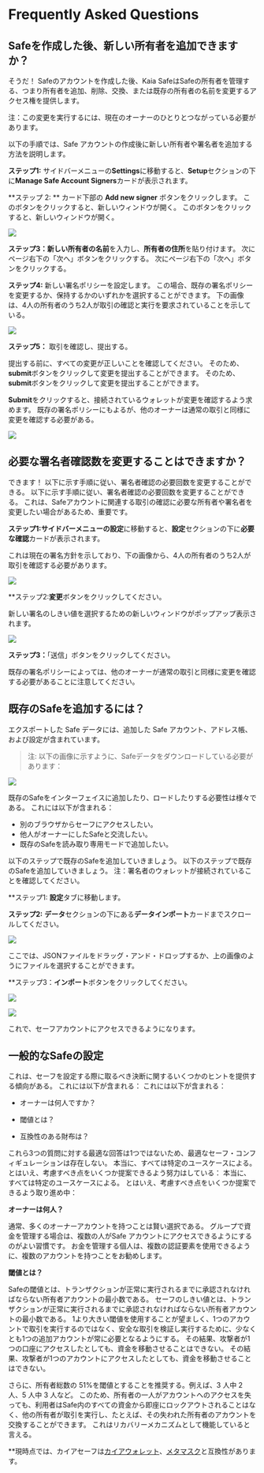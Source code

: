 # Frequently Asked Questions

## Safeを作成した後、新しい所有者を追加できますか？ <a id="Can i add new owners after creating a safe"></a>

そうだ！ Safeのアカウントを作成した後、Kaia SafeはSafeの所有者を管理する、つまり所有者を追加、削除、交換、または既存の所有者の名前を変更するアクセス権を提供します。

注：この変更を実行するには、現在のオーナーのひとりとつながっている必要があります。

以下の手順では、Safe アカウントの作成後に新しい所有者や署名者を追加する方法を説明します。

**ステップ1:** サイドバーメニューの**Settings**に移動すると、**Setup**セクションの下に**Manage Safe Account Signers**カードが表示されます。

\*\*ステップ 2: \*\* カード下部の **Add new signer** ボタンをクリックします。 このボタンをクリックすると、新しいウィンドウが開く。 このボタンをクリックすると、新しいウィンドウが開く。

![](/img/build/tools/kaia-safe/ks-add-signers.png)

**ステップ3：**新しい所有者の**名前**を入力し、**所有者の住所**を貼り付けます。 次にページ右下の「次へ」ボタンをクリックする。 次にページ右下の「次へ」ボタンをクリックする。

**ステップ4:** 新しい署名ポリシーを設定します。 この場合、既存の署名ポリシーを変更するか、保持するかのいずれかを選択することができます。 下の画像は、4人の所有者のうち2人が取引の確認と実行を要求されていることを示している。

![](/img/build/tools/kaia-safe/ks-add-signer-details.png)

**ステップ5：** 取引を確認し、提出する。

提出する前に、すべての変更が正しいことを確認してください。 そのため、**submit**ボタンをクリックして変更を提出することができます。 そのため、**submit**ボタンをクリックして変更を提出することができます。

**Submit**をクリックすると、接続されているウォレットが変更を確認するよう求めます。 既存の署名ポリシーにもよるが、他のオーナーは通常の取引と同様に変更を確認する必要がある。

![](/img/build/tools/kaia-safe/kaia-safe-change-owner-setup-review.gif)

## 必要な署名者確認数を変更することはできますか？ <a id="Can i change the number of required signer confirmation"></a>

できます！ 以下に示す手順に従い、署名者確認の必要回数を変更することができる。  以下に示す手順に従い、署名者確認の必要回数を変更することができる。 これは、Safeアカウントに関連する取引の確認に必要な所有者や署名者を変更したい場合があるため、重要です。

**ステップ1:**サイドバーメニューの**設定**に移動すると、**設定**セクションの下に**必要な確認**カードが表示されます。

これは現在の署名方針を示しており、下の画像から、4人の所有者のうち2人が取引を確認する必要があります。

![](/img/build/tools/kaia-safe/ks-conf-policy.png)

\*\*ステップ2:**変更**ボタンをクリックしてください。

新しい署名のしきい値を選択するための新しいウィンドウがポップアップ表示されます。

![](/img/build/tools/kaia-safe/ks-conf-policy-btn.png)

**ステップ3：**「送信」ボタンをクリックしてください。

既存の署名ポリシーによっては、他のオーナーが通常の取引と同様に変更を確認する必要があることに注意してください。

## 既存のSafeを追加するには？ <a id="How do i add an existing safe"></a>

エクスポートした Safe データには、追加した Safe アカウント、アドレス帳、および設定が含まれています。

> 注: 以下の画像に示すように、Safeデータをダウンロードしている必要があります：

![](/img/build/tools/kaia-safe/ks-export-btn.png)

既存のSafeをインターフェイスに追加したり、ロードしたりする必要性は様々である。 これには以下が含まれる：

- 別のブラウザからセーフにアクセスしたい。
- 他人がオーナーにしたSafeと交流したい。
- 既存のSafeを読み取り専用モードで追加したい。

以下のステップで既存のSafeを追加していきましょう。 以下のステップで既存のSafeを追加していきましょう。 注：署名者のウォレットが接続されていることを確認してください。

\*\*ステップ1: **設定**タブに移動します。

**ステップ2:** **データ**セクションの下にある**データインポート**カードまでスクロールしてください。

![](/img/build/tools/kaia-safe/ks-data-import-i.png)

ここでは、JSONファイルをドラッグ・アンド・ドロップするか、上の画像のようにファイルを選択することができます。

\*\*ステップ3：**インポート**ボタンをクリックしてください。

![](/img/build/tools/kaia-safe/ks-data-import-btn.png)

![](/img/build/tools/kaia-safe/kaia-safe-data-import.gif)

これで、セーフアカウントにアクセスできるようになります。

## 一般的なSafeの設定

これは、セーフを設定する際に取るべき決断に関するいくつかのヒントを提供する傾向がある。 これには以下が含まれる： これには以下が含まれる：

- オーナーは何人ですか？

- 閾値とは？

- 互換性のある財布は？

これら3つの質問に対する最適な回答は1つではないため、最適なセーフ・コンフィギュレーションは存在しない。 本当に、すべては特定のユースケースによる。 とはいえ、考慮すべき点をいくつか提案できるよう努力はしている： 本当に、すべては特定のユースケースによる。 とはいえ、考慮すべき点をいくつか提案できるよう取り進め中：

**オーナーは何人？**

通常、多くのオーナーアカウントを持つことは賢い選択である。 グループで資金を管理する場合は、複数の人がSafe アカウントにアクセスできるようにするのがよい習慣です。 お金を管理する個人は、複数の認証要素を使用できるように、複数のアカウントを持つことをお勧めします。

**閾値とは？**

Safeの閾値とは、トランザクションが正常に実行されるまでに承認されなければならない所有者アカウントの最小数である。 セーフのしきい値とは、トランザクションが正常に実行されるまでに承認されなければならない所有者アカウントの最小数である。 1より大きい閾値を使用することが望ましく、1つのアカウントで取引を実行するのではなく、安全な取引を検証し実行するために、少なくとも1つの追加アカウントが常に必要となるようにする。 その結果、攻撃者が1つの口座にアクセスしたとしても、資金を移動させることはできない。 その結果、攻撃者が1つのアカウントにアクセスしたとしても、資金を移動させることはできない。

さらに、所有者総数の 51%を閾値とすることを推奨する。例えば、3 人中 2 人、5 人中 3 人など。  このため、所有者の一人がアカウントへのアクセスを失っても、利用者はSafe内のすべての資金から即座にロックアウトされることはなく、他の所有者が取引を実行し、たとえば、その失われた所有者のアカウントを交換することができます。  これはリカバリーメカニズムとして機能していると言える。

\*\*現時点では、カイアセーフは[カイアウォレット](https://docs.kaiawallet.io/)、[メタマスク](../../tutorials/connecting-metamask.mdx)と互換性があります。